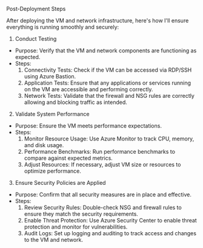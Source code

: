  Post-Deployment Steps

After deploying the VM and network infrastructure, here's how I'll ensure everything is running smoothly and securely:

 1. Conduct Testing
- Purpose: Verify that the VM and network components are functioning as expected.
- Steps:
  1. Connectivity Tests: Check if the VM can be accessed via RDP/SSH using Azure Bastion.
  2. Application Tests: Ensure that any applications or services running on the VM are accessible and performing correctly.
  3. Network Tests: Validate that the firewall and NSG rules are correctly allowing and blocking traffic as intended.

2. Validate System Performance
- Purpose: Ensure the VM meets performance expectations.
- Steps:
  1. Monitor Resource Usage: Use Azure Monitor to track CPU, memory, and disk usage.
  2. Performance Benchmarks: Run performance benchmarks to compare against expected metrics.
  3. Adjust Resources: If necessary, adjust VM size or resources to optimize performance.

 3. Ensure Security Policies are Applied
- Purpose: Confirm that all security measures are in place and effective.
- Steps:
  1. Review Security Rules: Double-check NSG and firewall rules to ensure they match the security requirements.
  2. Enable Threat Protection: Use Azure Security Center to enable threat protection and monitor for vulnerabilities.
  3. Audit Logs: Set up logging and auditing to track access and changes to the VM and network.


